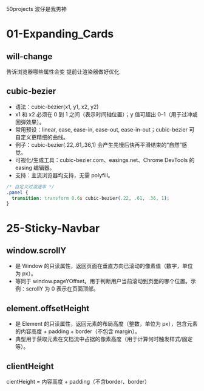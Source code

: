 50projects
波仔是我男神

# 01-Expanding_Cards

## will-change

告诉浏览器哪些属性会变 提前让渲染器做好优化

## cubic-bezier

- 语法：cubic-bezier(x1, y1, x2, y2)
- x1 和 x2 必须在 0 到 1 之间（表示时间轴位置）；y 值可超出 0–1（用于过冲或回弹效果）。
- 常用预设：linear, ease, ease-in, ease-out, ease-in-out；cubic-bezier 可自定义更精细的曲线。
- 例子：cubic-bezier(.22,.61,.36,1) 会产生先慢后快再平滑结束的“自然”感觉。
- 可视化/生成工具：cubic-bezier.com、easings.net、Chrome DevTools 的 easing 编辑器。
- 支持：主流浏览器均支持，无需 polyfill。

```css
/* 自定义过渡速率 */
.panel {
  transition: transform 0.6s cubic-bezier(.22, .61, .36, 1);
}
```

# 25-Sticky-Navbar

## window.scrollY

- 是 Window 的只读属性，返回页面在垂直方向已滚动的像素值（数字，单位为 px）。
- 等同于 window.pageYOffset。用于判断用户当前滚动到页面的哪个位置。示例：scrollY 为 0 表示在页面顶部。

## element.offsetHeight

- 是 Element 的只读属性，返回元素的布局高度（整数，单位为 px），包含元素的内容高度 + padding + border（不包含 margin）。
- 典型用于获取元素在文档流中占据的像素高度（用于计算何时触发样式/固定等）。

## clientHeight

cientHeight = 内容高度 + padding（不含border、border）
